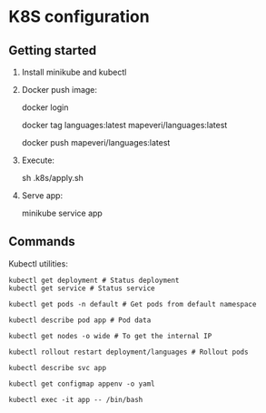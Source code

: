 K8S configuration
=================

Getting started
---------------

1. Install minikube and kubectl

2. Docker push image:

    docker login 

    docker tag languages:latest mapeveri/languages:latest

    docker push mapeveri/languages:latest

3. Execute:

    sh .k8s/apply.sh

4. Serve app:

    minikube service app

Commands
--------

Kubectl utilities:

    kubectl get deployment # Status deployment
    kubectl get service # Status service

    kubectl get pods -n default # Get pods from default namespace

    kubectl describe pod app # Pod data

    kubectl get nodes -o wide # To get the internal IP

    kubectl rollout restart deployment/languages # Rollout pods

    kubectl describe svc app

    kubectl get configmap appenv -o yaml

    kubectl exec -it app -- /bin/bash
